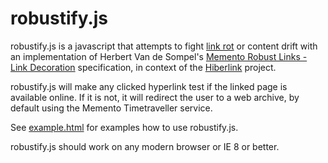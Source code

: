# robustify.js

robustify.js is a javascript that attempts to fight [link rot](https://en.wikipedia.org/wiki/Link_rot) or content drift with an implementation of Herbert Van de Sompel's [Memento Robust Links - Link Decoration](http://robustlinks.mementoweb.org/spec/) specification, in context of the [Hiberlink](http://hiberlink.org/) project.

robustify.js will make any clicked hyperlink test if the linked page is available online. If it is not, it will redirect the user to a web archive, by default using the Memento Timetraveller service.


See [example.html](http://digitopia.nl/robustify/example.html) for examples how to use robustify.js.

robustify.js should work on any modern browser or IE 8 or better.
